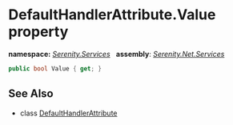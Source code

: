 # DefaultHandlerAttribute.Value property
**namespace:** *[Serenity.Services](../../README.md#serenity.services-namespace)*   **assembly**: *[Serenity.Net.Services](../../README.md)*

```csharp
public bool Value { get; }
```

## See Also

* class [DefaultHandlerAttribute](../DefaultHandlerAttribute.md)